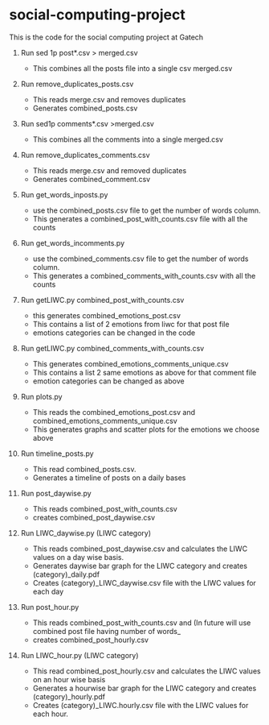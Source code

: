 # social-computing-project
This is the code for the social computing project at Gatech

1.	Run sed 1p post*.csv > merged.csv 
    -   This combines all the posts file into a single csv merged.csv

2.  Run remove_duplicates_posts.csv
    -   This reads merge.csv and removes duplicates
    -   Generates combined_posts.csv
	
3.  Run sed1p comments*.csv >merged.csv
    - This combines all the comments into a single merged.csv

4. Run remove_duplicates_comments.csv
    - This reads merge.csv and removed duplicates
    - Generates combined_comment.csv

3.	Run get_words_inposts.py 
	-	use the combined_posts.csv file to get the number of words column.
	-	This generates a combined_post_with_counts.csv file with all the counts
	
4.	Run get_words_incomments.py
	-   use the combined_comments.csv file to get the number of words column.
	-	This generates a combined_comments_with_counts.csv with all the counts
	
5.	Run getLIWC.py combined_post_with_counts.csv
	-	this generates combined_emotions_post.csv
	-	This contains a list of 2 emotions from liwc for that post file
	-	emotions categories can be changed in the code
	
6.	Run getLIWC.py combined_comments_with_counts.csv
	-	This generates combined_emotions_comments_unique.csv
	-	This contains a list 2 same emotions as above for that comment file
	-	emotion categories can be changed as above
	
7.	Run plots.py 
    -   This reads the combined_emotions_post.csv and combined_emotions_comments_unique.csv
	-	This generates graphs and scatter plots for the emotions we choose above
	
8.	Run timeline_posts.py 
	-	This read combined_posts.csv.
	-	Generates a timeline of posts on a daily bases

9.	Run post_daywise.py 
	-	This reads combined_post_with_counts.csv
	-	creates combined_post_daywise.csv

10.	Run LIWC_daywise.py (LIWC category)
	-	This reads combined_post_daywise.csv and calculates the LIWC values on a day wise basis.
	-	Generates daywise bar graph for the LIWC category and creates (category)_daily.pdf
	-	Creates (category)_LIWC_daywise.csv file with the LIWC values for each day 

11. Run post_hour.py
 	-	This reads combined_post_with_counts.csv and (In future will use combined post file having number of words_
 	-	creates combined_post_hourly.csv

12. Run LIWC_hour.py (LIWC category)
	-	This read combined_post_hourly.csv and calculates the LIWC values on an hour wise basis
	-	Generates a hourwise bar graph for the LIWC category and creates (category)_hourly.pdf
	-	Creates (category)_LIWC.hourly.csv file with the LIWC values for each hour.
